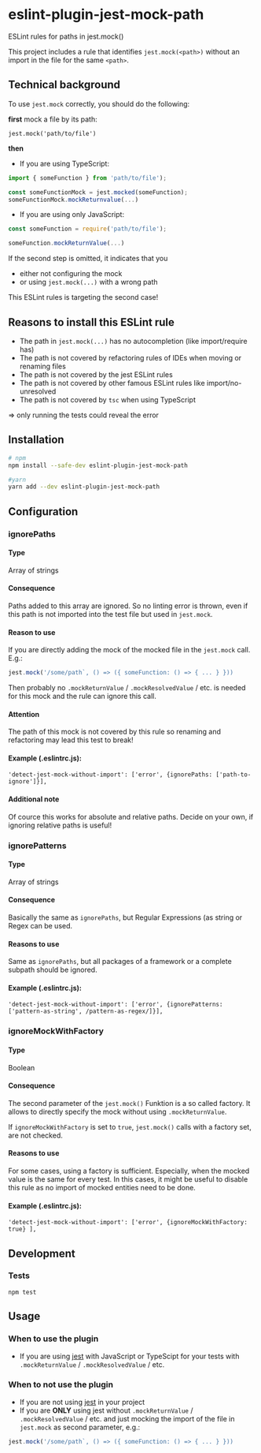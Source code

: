 # eslint-plugin-jest-mock-path

ESLint rules for paths in jest.mock()

This project includes a rule that identifies `jest.mock(<path>)` without an import in the file for the same `<path>`.

## Technical background

To use `jest.mock` correctly, you should do the following:

**first** mock a file by its path:
```
jest.mock('path/to/file')
```
**then**

* If you are using TypeScript:
```ts
import { someFunction } from 'path/to/file');

const someFunctionMock = jest.mocked(someFunction);
someFunctionMock.mockReturnvalue(...)
```

* If you are using only JavaScript:
```js
const someFunction = require('path/to/file');

someFunction.mockReturnValue(...)
```

If the second step is omitted, it indicates that you

* either not configuring the mock
* or using `jest.mock(...)` with a wrong path

This ESLint rules is targeting the second case!

## Reasons to install this ESLint rule

* The path in `jest.mock(...)` has no autocompletion (like import/require has)
* The path is not covered by refactoring rules of IDEs when moving or renaming files
* The path is not covered by the jest ESLint rules
* The path is not covered by other famous ESLint rules like import/no-unresolved
* The path is not covered by `tsc` when using TypeScript

=> only running the tests could reveal the error

## Installation

```sh
# npm
npm install --safe-dev eslint-plugin-jest-mock-path

#yarn
yarn add --dev eslint-plugin-jest-mock-path
```

## Configuration

### ignorePaths

#### Type
Array of strings

#### Consequence
Paths added to this array are ignored. So no linting error is thrown, even if this path is not imported into the test file but used in `jest.mock`.

#### Reason to use
If you are directly adding the mock of the mocked file in the `jest.mock` call. E.g.:
```js
jest.mock('/some/path`, () => ({ someFunction: () => { ... } }))
```
Then probably no `.mockReturnValue` / `.mockResolvedValue` / etc. is needed for this mock and the rule can ignore this call.

#### Attention
The path of this mock is not covered by this rule so renaming and refactoring may lead this test to break!

#### Example  (.eslintrc.js):
```
'detect-jest-mock-without-import': ['error', {ignorePaths: ['path-to-ignore']}],
```

#### Additional note
Of cource this works for absolute and relative paths. Decide on your own, if ignoring relative paths is useful!

### ignorePatterns

#### Type
Array of strings

#### Consequence

Basically the same as `ignorePaths`, but Regular Expressions (as string or Regex can be used.

#### Reasons to use
Same as `ignorePaths`, but all packages of a framework or a complete subpath should be ignored.

#### Example  (.eslintrc.js):
```
'detect-jest-mock-without-import': ['error', {ignorePatterns: ['pattern-as-string', /pattern-as-regex/]}],
```

### ignoreMockWithFactory

#### Type
Boolean

#### Consequence

The second parameter of the `jest.mock()` Funktion is a so called factory. It allows to directly specify the mock without using `.mockReturnValue`.

If `ignoreMockWithFactory` is set to `true`, `jest.mock()` calls with a factory set, are not checked.

#### Reasons to use

For some cases, using a factory is sufficient. Especially, when the mocked value is the same for every test. In this cases, it might be useful to disable this rule as no import of mocked entities need to be done.

#### Example  (.eslintrc.js):
```
'detect-jest-mock-without-import': ['error', {ignoreMockWithFactory: true} ],
```


## Development

### Tests
```
npm test
```

## Usage

### When to use the plugin

* If you are using [jest](https://www.npmjs.com/package/jest) with JavaScript or TypeScipt for your tests with `.mockReturnValue` / `.mockResolvedValue` / etc.

### When to not use the plugin

* If you are not using [jest](https://www.npmjs.com/package/jest) in your project
* If you are **ONLY** using jest without `.mockReturnValue` / `.mockResolvedValue` / etc. and just mocking the import of the file in `jest.mock` as second parameter, e.g.:
```js
jest.mock('/some/path`, () => ({ someFunction: () => { ... } }))
```
